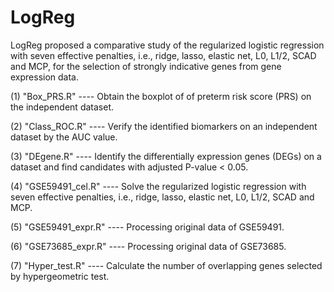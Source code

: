 # LogReg
LogReg proposed a comparative study of the regularized logistic regression with seven effective penalties, i.e., ridge, lasso, elastic net, L0, L1/2, SCAD and MCP, for the selection of strongly indicative genes from gene expression data. 

(1) "Box_PRS.R"  ----  Obtain the boxplot of of preterm risk score (PRS) on the independent dataset.

(2) "Class_ROC.R" ----   Verify the identified biomarkers on an independent dataset by the AUC value.
						 					 
(3) "DEgene.R" ----   Identify the differentially expression genes (DEGs) on a dataset 
						and find candidates with adjusted P-value < 0.05.		

(4) "GSE59491_cel.R" ----  Solve the regularized logistic regression with seven effective penalties,
							i.e., ridge, lasso, elastic net, L0, L1/2, SCAD and MCP. 				  

(5) "GSE59491_expr.R" ----  Processing original data of GSE59491. 	

(6) "GSE73685_expr.R" ----  Processing original data of GSE73685. 	

(7) "Hyper_test.R" ----  Calculate the number of overlapping genes selected by hypergeometric test. 	
